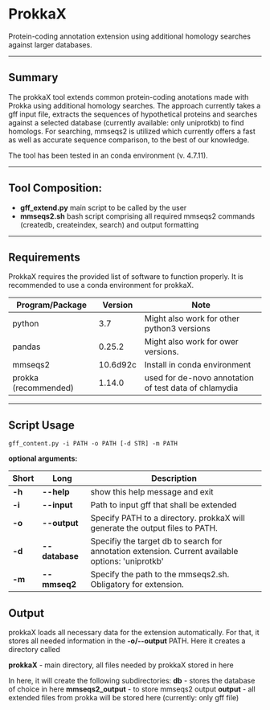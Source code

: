 # ProkkaX
Protein-coding annotation extension using additional homology searches against larger databases.

---------------------

## Summary

The prokkaX tool extends common protein-coding anotations made with Prokka using additional homology searches. The approach currently takes a gff input file, extracts the sequences of hypothetical proteins and searches against a selected database (currently available: only uniprotkb) to find homologs. For searching, mmseqs2 is utilized which currently offers a fast as well as accurate sequence comparison, to the best of our knowledge.

The tool has been tested in an conda environment (v. 4.7.11). 

-----------
## Tool Composition:

- **gff_extend.py** main script to be called by the user
- **mmseqs2.sh**     bash script comprising all required mmseqs2 commands (createdb, createindex, search) and output formatting


----
## Requirements
ProkkaX requires the provided list of software to function properly. It is recommended to use a conda environment for prokkaX.

|Program/Package|Version|Note|
|---------------|-------|------|
|python|3.7|Might also work for other python3 versions|
|pandas|0.25.2|Might also work for ower versions.|
|mmseqs2|10.6d92c|Install in conda environment|
|prokka (recommended)|1.14.0|used for de-novo annotation of test data of chlamydia|
----

## Script Usage

```gff_content.py -i PATH -o PATH [-d STR] -m PATH```

**optional arguments:**  

|Short|Long|Description|
|-----|----|-----------|
|**-h**|**--help** |show this help message and exit|
|**-i**|**--input**|Path to input gff that shall be extended|   
|**-o**|**--output**|Specify PATH to a directory. prokkaX will generate the output files to PATH.|
|**-d**|**--database**|Specifiy the target db to search for annotation extension. Current available options: 'uniprotkb'|
|**-m**|**--mmseq2**|Specify the path to the mmseqs2.sh. Obligatory for extension.|

## Output

prokkaX loads all necessary data for the extension automatically. For that, it stores all needed information in the **-o/--output** PATH. Here it creates a directory called

**prokkaX** - main directory, all files needed by prokkaX stored in here

In here, it will create the following subdirectories:
**db** - stores the database of choice in here
**mmseqs2_output** - to store mmseqs2 output
**output** - all extended files from prokka will be stored here (currently: only gff file)
